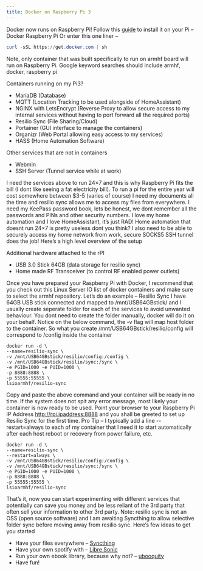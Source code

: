 ```yaml
---
title: Docker on Raspberry Pi 3
---
```


Docker now runs on Raspberry Pi!
Follow this [guide](https://www.raspberrypi.org/blog/docker-comes-to-raspberry-pi/) to install it on your Pi – Docker Raspberry Pi
Or enter this one liner – 
```powershell 
curl -sSL https://get.docker.com | sh
````

Note, only container that was built specifically to run on armhf board will run on Raspberry Pi. Google keyword searches should include armhf, docker, raspberry pi

Containers running on my Pi3?
*  MariaDB (Database)
*  MQTT (Location Tracking to be used alongside of HomeAssistant)
*  NGINX with LetsEncrypt (Reverse Proxy to allow secure access to my internal services without having to port forward all the required ports)
*  Resilio Sync (File Sharing/Cloud)
*  Portainer (GUI interface to manage the containers)
*  Organizr (Web Portal allowing easy access to my services)
*  HASS (Home Automation Software)

Other services that are not in containers
*  Webmin
*  SSH Server (Tunnel service while at work)

I need the services above to run 24×7 and this is why Raspberry Pi fits the bill (I dont like seeing a fat electricity bill). To run a pi for the entire year will cost somewhere between $3-5 (varies of course)
I need my documents all the time and resilio sync allows me to access my files from everywhere. I need my KeePass password book, lets be honest, we dont remember all the passwords and PINs and other security numbers.
I love my home automation and I love HomeAssistant, it’s just RAD! Home automation that doesnt run 24×7 is pretty useless dont you think?
I also need to be able to securely access my home network from work, secure SOCKS5 SSH tunnel does the job!
Here’s a high level overview of the setup

Additional hardware attached to the rPI
*  USB 3.0 Stick 64GB (data storage for resilio sync)
*  Home made RF Transceiver (to control RF enabled power outlets)

Once you have prepared your Raspberry Pi with Docker, I recommend that you check out this Linux Server IO list of docker containers and make sure to select the armhf repository.
Let’s do an example – Resilio Sync
I have 64GB USB stick connected and mapped to /mnt/USB64GBstick/ and I usually create seperate folder for each of the services to avoid unwanted behaviour. You dont need to create the folder manually, docker will do it on your behalf. Notice on the below command, the -v flag will map host folder to the container. So what you create /mnt/USB64GBstick/resilio/config will correspond to /config inside the container

```docker
docker run -d \
--name=resilio-sync \
-v /mnt/USB64GBstick/resilio/config:/config \
-v /mnt/USB64GBstick/resilio/sync:/sync \
-e PGID=1000 -e PUID=1000 \
-p 8888:8888 \
-p 55555:55555 \
lsioarmhf/resilio-sync
````

Copy and paste the above command and your container will be ready in no time. If the system does not spit any error message, most likely your container is now ready to be used. Point your browser to your Raspberry Pi IP Address http://rpi.ipaddress:8888 and you shall be greeted to set up Resilio Sync for the first time.
Pro Tip – I typically add a line --restart=always to each of my container that I need it to start automatically after each host reboot or recovery from power failure, etc.

```docker
docker run -d \
--name=resilio-sync \
--restart=always \
-v /mnt/USB64GBstick/resilio/config:/config \
-v /mnt/USB64GBstick/resilio/sync:/sync \
-e PGID=1000 -e PUID=1000 \
-p 8888:8888 \
-p 55555:55555 \
lsioarmhf/resilio-sync
````

That’s it, now you can start experimenting with different services that potentially can save you money and be less reliant of the 3rd party that often sell your information to other 3rd party. Note: resilio sync is not an OSS (open source software) and I am awaiting Syncthing to allow selective folder sync before moving away from resilio sync.
Here’s few ideas to get you started
*  Have your files everywhere – [Syncthing](https://hub.docker.com/r/lsioarmhf/syncthing)
*  Have your own spotify with – [Libre Sonic](https://hub.docker.com/r/lsioarmhf/libresonic)
*  Run your own ebook library, because why not? – [ubooquity](https://hub.docker.com/r/lsioarmhf/ubooquity/)
*  Have fun!

